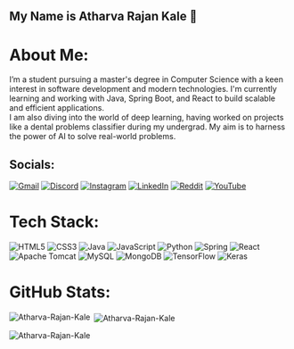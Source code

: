 ## My Name is Atharva Rajan Kale 👋

# About Me:
 I’m a student pursuing a master's degree in Computer Science with a keen interest in software development and modern technologies. I'm currently learning and working with Java, Spring Boot, and React to build scalable and efficient applications.<br> I am also diving into the world of deep learning, having worked on projects like a dental problems classifier during my undergrad. My aim is to harness the power of AI to solve real-world problems.


## Socials:
[![Gmail](https://img.shields.io/badge/Gmail-%23D14836.svg?logo=gmail&logoColor=white)](mailto:atharvakale912@gmail.com)
[![Discord](https://img.shields.io/badge/Discord-%237289DA.svg?logo=discord&logoColor=white)](https://discord.gg/kale_1234) [![Instagram](https://img.shields.io/badge/Instagram-%23E4405F.svg?logo=Instagram&logoColor=white)](https://instagram.com/ak17002) [![LinkedIn](https://img.shields.io/badge/LinkedIn-%230077B5.svg?logo=linkedin&logoColor=white)](https://linkedin.com/in/atharva-rajan-kale) [![Reddit](https://img.shields.io/badge/Reddit-%23FF4500.svg?logo=Reddit&logoColor=white)](https://reddit.com/user/Upstairs_Arachnid_86) [![YouTube](https://img.shields.io/badge/YouTube-%23FF0000.svg?logo=YouTube&logoColor=white)](https://youtube.com/@atharvakale3111) 



# Tech Stack:
![HTML5](https://img.shields.io/badge/html5-%23E34F26.svg?style=for-the-badge&logo=html5&logoColor=white) ![CSS3](https://img.shields.io/badge/css3-%231572B6.svg?style=for-the-badge&logo=css3&logoColor=white) ![Java](https://img.shields.io/badge/java-%23ED8B00.svg?style=for-the-badge&logo=openjdk&logoColor=white) ![JavaScript](https://img.shields.io/badge/javascript-%23323330.svg?style=for-the-badge&logo=javascript&logoColor=%23F7DF1E) ![Python](https://img.shields.io/badge/python-3670A0?style=for-the-badge&logo=python&logoColor=ffdd54) ![Spring](https://img.shields.io/badge/spring-%236DB33F.svg?style=for-the-badge&logo=spring&logoColor=white) ![React](https://img.shields.io/badge/react-%2320232a.svg?style=for-the-badge&logo=react&logoColor=%2361DAFB) ![Apache Tomcat](https://img.shields.io/badge/apache%20tomcat-%23F8DC75.svg?style=for-the-badge&logo=apache-tomcat&logoColor=black) ![MySQL](https://img.shields.io/badge/mysql-4479A1.svg?style=for-the-badge&logo=mysql&logoColor=white) ![MongoDB](https://img.shields.io/badge/MongoDB-%234ea94b.svg?style=for-the-badge&logo=mongodb&logoColor=white) ![TensorFlow](https://img.shields.io/badge/TensorFlow-%23FF6F00.svg?style=for-the-badge&logo=TensorFlow&logoColor=white) ![Keras](https://img.shields.io/badge/Keras-%23D00000.svg?style=for-the-badge&logo=Keras&logoColor=white)
# GitHub Stats:

<p><img align="left" src="https://github-readme-stats.vercel.app/api/top-langs?username=Atharva-Rajan-Kale&hide=jupyter%20notebook,html&show_icons=true&locale=en&layout=compact" alt="Atharva-Rajan-Kale"/></p>

<p>&nbsp;<img align="center" src="https://github-readme-stats.vercel.app/api?username=Atharva-Rajan-Kale&show_icons=true&locale=en" alt="Atharva-Rajan-Kale"/></p>

<p><img align="center" src="https://github-readme-streak-stats.herokuapp.com/?user=Atharva-Rajan-Kale&" alt="Atharva-Rajan-Kale"/></p>

